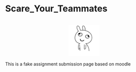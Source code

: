 # Scare_Your_Teammates

<a name="readme-top"></a>

<!-- PROJECT LOGO -->
<br/>
<div align="center">
  <img src="./public/logo.png" alt="logo" height="100">
</div>

<a name="readme-top"></a>

This is a fake assignment submission page based on moodle

